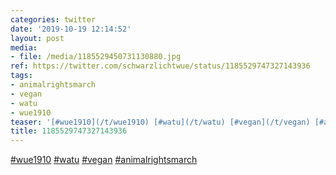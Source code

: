 ```yaml
---
categories: twitter
date: '2019-10-19 12:14:52'
layout: post
media:
- file: /media/1185529450731130880.jpg
ref: https://twitter.com/schwarzlichtwue/status/1185529747327143936
tags:
- animalrightsmarch
- vegan
- watu
- wue1910
teaser: '[#wue1910](/t/wue1910) [#watu](/t/watu) [#vegan](/t/vegan) [#animalrightsmarch](/t/animalrightsmarch) '
title: 1185529747327143936
---
```

[#wue1910](/t/wue1910) [#watu](/t/watu) [#vegan](/t/vegan) [#animalrightsmarch](/t/animalrightsmarch) 